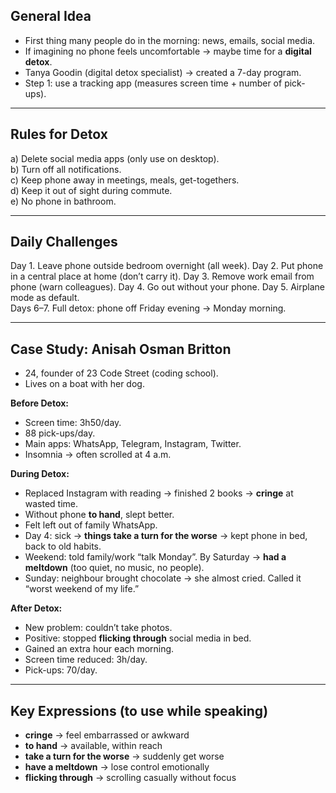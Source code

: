 ## General Idea

- First thing many people do in the morning: news, emails, social media.
- If imagining no phone feels uncomfortable → maybe time for a **digital detox**.
- Tanya Goodin (digital detox specialist) → created a 7-day program.
- Step 1: use a tracking app (measures screen time + number of pick-ups).

---

## Rules for Detox

a) Delete social media apps (only use on desktop).  
b) Turn off all notifications.  
c) Keep phone away in meetings, meals, get-togethers.  
d) Keep it out of sight during commute.  
e) No phone in bathroom.

---

## Daily Challenges

Day 1. Leave phone outside bedroom overnight (all week).
Day 2. Put phone in a central place at home (don’t carry it).
Day 3. Remove work email from phone (warn colleagues).
Day 4. Go out without your phone.
Day 5. Airplane mode as default.  
Days 6–7. Full detox: phone off Friday evening → Monday morning.

---

## Case Study: **Anisah Osman Britton**

- 24, founder of 23 Code Street (coding school).
- Lives on a boat with her dog.

**Before Detox:**

- Screen time: 3h50/day.
- 88 pick-ups/day.
- Main apps: WhatsApp, Telegram, Instagram, Twitter.
- Insomnia → often scrolled at 4 a.m.

**During Detox:**

- Replaced Instagram with reading → finished 2 books → **cringe** at wasted time.
- Without phone **to hand**, slept better.
- Felt left out of family WhatsApp.
- Day 4: sick → **things take a turn for the worse** → kept phone in bed, back to old habits.
- Weekend: told family/work “talk Monday”. By Saturday → **had a meltdown** (too quiet, no music, no people).
- Sunday: neighbour brought chocolate → she almost cried. Called it “worst weekend of my life.”

**After Detox:**

- New problem: couldn’t take photos.
- Positive: stopped **flicking through** social media in bed.
- Gained an extra hour each morning.
- Screen time reduced: 3h/day.
- Pick-ups: 70/day.

---

## Key Expressions (to use while speaking)

- **cringe** → feel embarrassed or awkward
- **to hand** → available, within reach
- **take a turn for the worse** → suddenly get worse
- **have a meltdown** → lose control emotionally
- **flicking through** → scrolling casually without focus